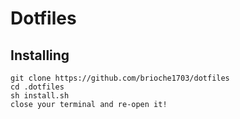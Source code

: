 # Dotfiles

## Installing

```
git clone https://github.com/brioche1703/dotfiles
cd .dotfiles
sh install.sh
close your terminal and re-open it!
```
